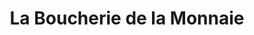 ---
title: "La Boucherie de la Monnaie"
url: /rennes/la-boucherie-de-la-monnaie/
shop: Metzgerei
---